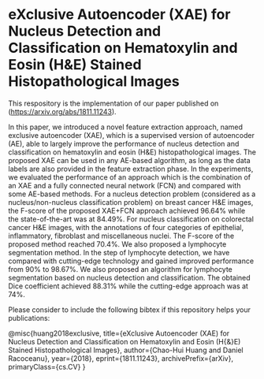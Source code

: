 # eXclusive Autoencoder (XAE) for Nucleus Detection and Classification on Hematoxylin and Eosin (H&E) Stained Histopathological Images

This respository is the implementation of our paper published on (https://arxiv.org/abs/1811.11243). 

In this paper, we introduced a novel feature extraction approach, named exclusive autoencoder (XAE), which is a supervised version of autoencoder (AE), able to largely improve the performance of nucleus detection and classification on hematoxylin and eosin (H&E) histopathological images. The proposed XAE can be used in any AE-based algorithm, as long as the data labels are also provided in the feature extraction phase. In the experiments, we evaluated the performance of an approach which is the combination of an XAE and a fully connected neural network (FCN) and compared with some AE-based methods. For a nucleus detection problem (considered as a nucleus/non-nucleus classification problem) on breast cancer H&E images, the F-score of the proposed XAE+FCN approach achieved 96.64% while the state-of-the-art was at 84.49%. For nucleus classification on colorectal cancer H&E images, with the annotations of four categories of epithelial, inflammatory, fibroblast and miscellaneous nuclei. The F-score of the proposed method reached 70.4%. We also proposed a lymphocyte segmentation method. In the step of lymphocyte detection, we have compared with cutting-edge technology and gained improved performance from 90% to 98.67%. We also proposed an algorithm for lymphocyte segmentation based on nucleus detection and classification. The obtained Dice coefficient achieved 88.31% while the cutting-edge approach was at 74%.  

Please consider to include the following bibtex if this repository helps your publications:

@misc{huang2018exclusive,
    title={eXclusive Autoencoder (XAE) for Nucleus Detection and Classification on Hematoxylin and Eosin (H{\&}E) Stained Histopathological Images},
    author={Chao-Hui Huang and Daniel Racoceanu},
    year={2018},
    eprint={1811.11243},
    archivePrefix={arXiv},
    primaryClass={cs.CV}
}
